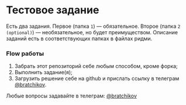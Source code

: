 # Тестовое задание

Есть два задания. Первое (папка `1`) — обязательное. Второе (папка `2 (optional)`) — необязательное, но будет преимуществом. Описание заданий есть в соответствующих папках в файлах ридми.

### Flow работы

1. Забрать этот репозиторий себе любым способом, кроме форка;
2. Выполнить задание(я);
3. Загрузить решение себе на github и прислать ссылку в телеграм [@bratchikov](https://t.me/bratchikov).

Любые вопросы задавайте в телеграм: [@bratchikov](https://t.me/bratchikov)